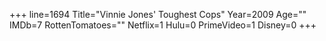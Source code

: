 +++
line=1694
Title="Vinnie Jones' Toughest Cops"
Year=2009
Age=""
IMDb=7
RottenTomatoes=""
Netflix=1
Hulu=0
PrimeVideo=1
Disney=0
+++

